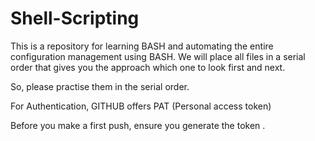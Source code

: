# Shell-Scripting


This is a repository for learning BASH and automating the entire configuration management using BASH.
We will place all files in a serial order that gives you the approach which one to look first and next.

So, please practise them in the serial order.

For Authentication, GITHUB offers PAT (Personal access token)

Before you make a first push, ensure you generate the token .